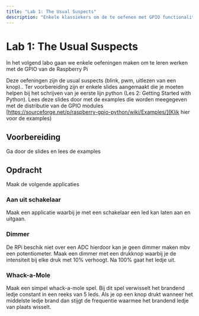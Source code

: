 ```yaml
---
title: "Lab 1: The Usual Suspects"
description: "Enkele klassiekers om de te oefenen met GPIO functionaliteit van de Pi"
---
```

# Lab 1: The Usual Suspects
In het volgend labo gaan we enkele oefeningen maken om te leren werken met de GPIO
van de Raspberry Pi

Deze oefeningen zijn de usual suspects (blink, pwm, uitlezen van een knop)..
Ter voorbereiding zijn er enkele slides aangemaakt die je moeten helpen bij het
schrijven van je eerste lijn python (Les 2: Getting Started with Python). Lees
deze slides door met de examples die worden meegegeven met de distributie van
de GPIO modules
[https://sourceforge.net/p/raspberry-gpio-python/wiki/Examples/](Klik hier voor de examples)

## Voorbereiding
Ga door de slides en lees de examples

## Opdracht
Maak de volgende applicaties

### Aan uit schakelaar

Maak een applicatie waarbij je met een schakelaar een led kan laten aan en
uitgaan.

### Dimmer
De RPi beschik niet over een ADC hierdoor kan je geen dimmer maken mbv een
potentiometer. Maak een dimmer met een drukknop waarbij je de intensiteit bij
elke druk met 10% verhoogt. Na 100% gaat het ledje uit.

### Whack-a-Mole
Maak een simpel whack-a-mole spel. Bij dit spel verwisselt het brandend ledje
constant in een reeks van 5 leds. Als je op een knop drukt wanneer het
middelste ledje brand dan stijgt de frequentie waarmee het brandend ledje van
plaats wisselt.  


